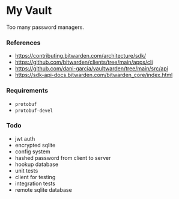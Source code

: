 # My Vault 

Too many password managers. 

### References

- https://contributing.bitwarden.com/architecture/sdk/
- https://github.com/bitwarden/clients/tree/main/apps/cli
- https://github.com/dani-garcia/vaultwarden/tree/main/src/api
- https://sdk-api-docs.bitwarden.com/bitwarden_core/index.html 

### Requirements

- `protobuf`
- `protobuf-devel`

### Todo

- jwt auth
- encrypted sqlite
- config system
- hashed password from client to server
- hookup database
- unit tests
- client for testing
- integration tests
- remote sqlite database